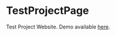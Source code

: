 # TestProjectPage
Test Project Website. Demo available [here](https://kaustubh-sadekar.github.io/TestProjectpage/).
